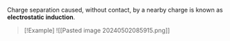 Charge separation caused, without contact, by a nearby charge is known as **electrostatic induction**.  

> [!Example]
>  ![[Pasted image 20240502085915.png]]

